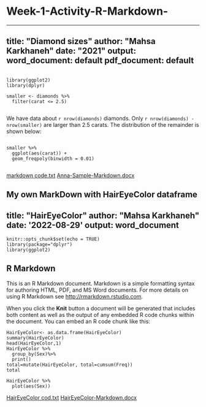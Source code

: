 # Week-1-Activity-R-Markdown-
---
title: "Diamond sizes"
author: "Mahsa Karkhaneh"
date: "2021"
output:
  word_document: default
  pdf_document: default
---

``` {r, echo = FALSE}
```

```{r setup, include = FALSE}
library(ggplot2)
library(dplyr)
```

```{r, include = FALSE}
smaller <- diamonds %>% 
  filter(carat <= 2.5)
```

```{r, echo = FALSE}
```

We have data about `r nrow(diamonds)` diamonds. Only 
`r nrow(diamonds) - nrow(smaller)` are larger than
2.5 carats. The distribution of the remainder is shown
below:

``` {r, echo = FALSE}
```

```{r, echo = FALSE}
smaller %>% 
  ggplot(aes(carat)) + 
  geom_freqpoly(binwidth = 0.01)
```

```{r, echo = FALSE}
```
[markdown code.txt](https://github.com/MahsaKarkhaneh/Week-1-Activity-R-Markdown-/files/9440808/markdown.code.txt)
[Anna-Sample-Markdown.docx](https://github.com/MahsaKarkhaneh/Week-1-Activity-R-Markdown-/files/9440809/Anna-Sample-Markdown.docx)



My own MarkDown with HairEyeColor dataframe
---
title: "HairEyeColor"
author: "Mahsa Karkhaneh"
date: '2022-08-29'
output: word_document
---

```{r setup, include=FALSE}
knitr::opts_chunk$set(echo = TRUE)
library(package="dplyr")
library(ggplot2)
```

## R Markdown

This is an R Markdown document. Markdown is a simple formatting syntax for authoring HTML, PDF, and MS Word documents. For more details on using R Markdown see <http://rmarkdown.rstudio.com>.

When you click the **Knit** button a document will be generated that includes both content as well as the output of any embedded R code chunks within the document. You can embed an R code chunk like this:

```{r HairEyeColor}
HairEyeColor<- as.data.frame(HairEyeColor)
summary(HairEyeColor)
head(HairEyeColor,1)
HairEyeColor %>%
  group_by(Sex)%>%
  print()
total=mutate(HairEyeColor, total=cumsum(Freq))
total
```
```{r, echo = FALSE}
HairEyeColor %>%
  plot(aes(Sex))
```
[HairEyeColor cod.txt](https://github.com/MahsaKarkhaneh/Week-1-Activity-R-Markdown-/files/9440816/HairEyeColor.cod.txt)
[HairEyeColor-Markdown.docx](https://github.com/MahsaKarkhaneh/Week-1-Activity-R-Markdown-/files/9440817/HairEyeColor-Markdown.docx)


